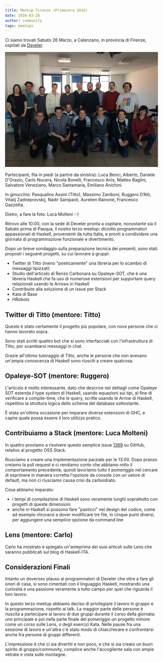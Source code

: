 ```yaml
---
title: Meetup Firenze (Primavera 2016)
date: 2016-03-26
author: community
tags: meetups
---
```


Ci siamo trovati Sabato 26 Marzo, a Calenzano, in provincia di Firenze, ospitati da [Develer](https://www.develer.com/). 

<a href="/images/photos/meetup_2016-03-26_full.jpg"><img src="/images/photos/meetup_2016-03-26.jpg" alt="photo" class="img-thumbnail"></a>

Partecipanti, fila in piedi (a partire da sinistra): Luca Benci, Alberto, Daniele D'Orazio, Carlo Nucera, Nicola Bonelli, Francesco Ariis, Matteo Baglini, Salvatore Veneziano, Marco Santamaria, Emiliano Anichini.

In ginocchio: Pasqualino Assini (Titto), Massimo Zaniboni, Ruggero D’Alò, Vitalij Zadneprovskij, Nadir Sampaoli, Aurelien Rainone, Francesco Gazzetta. 

Dietro, a fare la foto: Luca Molteni :-)

Ritrovo alle 10:00, con la sede di Develer pronta a ospitare, nonostante sia il Sabato prima di Pasqua, il nostro terzo meetup: diciotto programmatori appassionati di Haskell, provenienti da tutta Italia, e pronti a condividere una giornata di programmazione funzionale e divertimento.

Dopo un breve sondaggio sulla preparazione tecnica dei presenti, sono stati proposti i seguenti progetti, su cui lavorare a gruppi:

* Twitter di Titto (meno "poeticamente" una libreria per lo scambio di messaggi tipizzati)
* Studio dell'articolo di Renzo Carbonara su Opaleye-SOT, che è una libreria Haskell che fa uso di numerose estensioni per supportare query relazionali usando le Arrows in Haskell 
* Contribuire alla soluzione di un issue per Stack
* Kata di Base
* HRobots

<!--more-->

## Twitter di Titto (mentore: Titto)

Questo è stato certamente il progetto più popolare, con nove persone che ci hanno lavorato sopra.

Sono stati scritti quattro bot che si sono interfacciati con l'infrastruttura di Titto, per scambiarsi messaggi in chat.

Grazie all'ottimo tutoraggio di Titto, anche le persone che non avevano un'ampia conoscenza di Haskell sono riusciti a creare qualcosa.

## Opaleye-SOT (mentore: Ruggero)

L'articolo è molto interessante, dato che descrive nei dettagli come Opaleye SOT estenda il type system di Haskell, usando equazioni sui tipi, al fine di verificare a compile-time, che le query, scritte usando le Arrow di Haskell, rispettino la struttura logica dello schema del database sottostante.

È stata un'ottima occasione per imparare diverse estensioni di GHC, e capire quale possa essere il loro utilizzo pratico.

## Contribuiamo a Stack (mentore: Luca Molteni)

In quattro proviamo a risolvere questo semplice issue [1369](https://github.com/commercialhaskell/stack/issues/1369) su GitHub, relativo al progetto OSS Stack. 

Riusciamo a creare una implementazione parziale per le 13:00. Dopo pranzo creiamo la pull request e ci rendiamo conto che abbiamo rotto il comportamento precedente, quindi lavoriamo tutto il pomeriggio nel cercare di esprimere in maniera corretta l'opzione da console con un valore di default, ma non ci riusciamo causa crisi da carboidrato.

Cosa abbiamo imparato:

* i tempi di compilazione di Haskell sono veramente lunghi soprattutto con progetti di queste dimensioni
* anche in Haskell si possono fare "pasticci" nel design del codice, come ad esempio ritrovarsi a dover modificare tre file, in cinque punti diversi, per aggiungere una semplice opzione da command line

## Lens (mentore: Carlo)

Carlo ha mostrato e spiegato un'anteprima dei suoi articoli sulle Lens che saranno pubblicati sul blog di Haskell-ITA.

## Considerazioni Finali

Intanto un doveroso plauso ai programmatori di Develer che oltre a fare gli onori di casa, si sono cimentati con il linguaggio Haskell, mostrando una curiosità e una passione veramente a tutto campo per quel che riguarda il loro lavoro.

In questo terzo meetup abbiamo deciso di privilegiare il lavoro in gruppo e la programmazione, rispetto ai talk. La maggior parte delle persone è riuscita a partecipare al lavoro di due gruppi durante il corso della giornata: uno principale e poi nella parte finale del pomeriggio un progetto minore come un corso sulle Lens, o degli esercizi Kata. Nelle pause fra una sessione di lavoro e un'altra c'è stato modo di chiaccherare e confrontarsi anche fra persone di gruppi differenti.

L'impressione è che ci sia divertiti e non poco, e che si sia creato un buon spirito di gruppo/community, complice anche l'accogliente sala con ampie vetrate e vista sulle montagne. 

